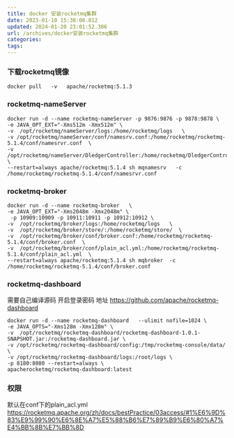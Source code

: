 ```yaml
---
title: docker 安装rocketmq集群
date: 2023-01-10 15:38:08.812
updated: 2024-01-20 23:01:52.306
url: /archives/docker安装rocketmq集群
categories: 
tags: 
---
```


### 下载rocketmq镜像
```
docker pull   -v   apache/rocketmq:5.1.3
```
###  rocketmq-nameServer

```
docker run -d --name rocketmq-nameServer -p 9876:9876 -p 9878:9878 \
-e JAVA_OPT_EXT="-Xms512m -Xmx512m" \
-v  /opt/rocketmq/nameServer/logs:/home/rocketmq/logs   \
-v /opt/rocketmq/nameServer/conf/namesrv.conf:/home/rocketmq/rocketmq-5.1.4/conf/namesrvr.conf  \
-v /opt/rocketmq/nameServer/DledgerController:/home/rocketmq/DledgerController \
--restart=always apache/rocketmq:5.1.4 sh mqnamesrv   -c /home/rocketmq/rocketmq-5.1.4/conf/namesrvr.conf   
```

### rocketmq-broker

```
docker run -d --name rocketmq-broker   \
-e JAVA_OPT_EXT="-Xms2048m -Xmx2048m" \
 -p 10909:10909 -p 10911:10911 -p 10912:10912 \
-v  /opt/rocketmq/broker/logs:/home/rocketmq/logs   \
-v  /opt/rocketmq/broker/store/:/home/rocketmq/store/  \
-v  /opt/rocketmq/broker/conf/broker.conf:/home/rocketmq/rocketmq-5.1.4/conf/broker.conf  \
-v  /opt/rocketmq/broker/conf/plain_acl.yml:/home/rocketmq/rocketmq-5.1.4/conf/plain_acl.yml  \
--restart=always apache/rocketmq:5.1.4 sh mqbroker  -c /home/rocketmq/rocketmq-5.1.4/conf/broker.conf 
```

### rocketmq-dashboard
需要自己编译源码 开启登录密码
地址 https://github.com/apache/rocketmq-dashboard
```
docker run -d --name rocketmq-dashboard   --ulimit nofile=1024 \
-e JAVA_OPTS="-Xms128m -Xmx128m" \
-v  /opt/rocketmq/rocketmq-dashboard/rocketmq-dashboard-1.0.1-SNAPSHOT.jar:/rocketmq-dashboard.jar \
-v /opt/rocketmq/rocketmq-dashboard/config:/tmp/rocketmq-console/data/ \
-v /opt/rocketmq/rocketmq-dashboard/logs:/root/logs \
-p 8180:8080 --restart=always \
apacherocketmq/rocketmq-dashboard:latest
```
### 权限
默认在conf下的plain_acl.yml
https://rocketmq.apache.org/zh/docs/bestPractice/03access/#1%E6%9D%83%E9%99%90%E6%8E%A7%E5%88%B6%E7%89%B9%E6%80%A7%E4%BB%8B%E7%BB%8D
